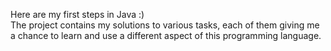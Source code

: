 Here are my first steps in Java :)  
The project contains my solutions to various tasks, each of them giving me a chance to learn and use a different aspect of this programming language. 
